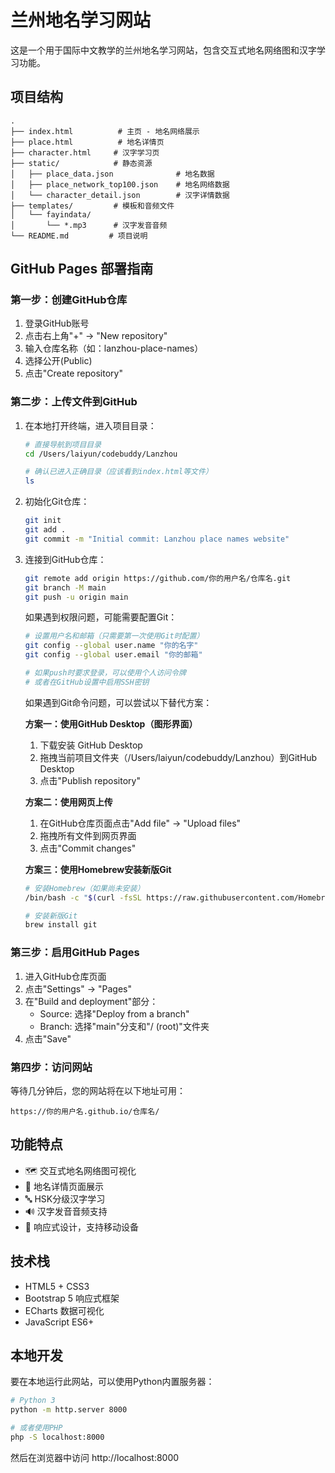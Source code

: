 # 兰州地名学习网站

这是一个用于国际中文教学的兰州地名学习网站，包含交互式地名网络图和汉字学习功能。

## 项目结构

```
.
├── index.html          # 主页 - 地名网络展示
├── place.html          # 地名详情页
├── character.html     # 汉字学习页
├── static/            # 静态资源
│   ├── place_data.json              # 地名数据
│   ├── place_network_top100.json    # 地名网络数据
│   └── character_detail.json        # 汉字详情数据
├── templates/         # 模板和音频文件
│   └── fayindata/
│       └── *.mp3      # 汉字发音音频
└── README.md         # 项目说明
```

## GitHub Pages 部署指南

### 第一步：创建GitHub仓库
1. 登录GitHub账号
2. 点击右上角"+" → "New repository"
3. 输入仓库名称（如：lanzhou-place-names）
4. 选择公开(Public)
5. 点击"Create repository"

### 第二步：上传文件到GitHub
1. 在本地打开终端，进入项目目录：
   ```bash
   # 直接导航到项目目录
   cd /Users/laiyun/codebuddy/Lanzhou
   
   # 确认已进入正确目录（应该看到index.html等文件）
   ls
   ```

2. 初始化Git仓库：
   ```bash
   git init
   git add .
   git commit -m "Initial commit: Lanzhou place names website"
   ```

3. 连接到GitHub仓库：
   ```bash
   git remote add origin https://github.com/你的用户名/仓库名.git
   git branch -M main
   git push -u origin main
   ```

   如果遇到权限问题，可能需要配置Git：
   ```bash
   # 设置用户名和邮箱（只需要第一次使用Git时配置）
   git config --global user.name "你的名字"
   git config --global user.email "你的邮箱"
   
   # 如果push时要求登录，可以使用个人访问令牌
   # 或者在GitHub设置中启用SSH密钥
   ```

   如果遇到Git命令问题，可以尝试以下替代方案：

   **方案一：使用GitHub Desktop（图形界面）**
   1. 下载安装 GitHub Desktop
   2. 拖拽当前项目文件夹（/Users/laiyun/codebuddy/Lanzhou）到GitHub Desktop
   3. 点击"Publish repository"

   **方案二：使用网页上传**
   1. 在GitHub仓库页面点击"Add file" → "Upload files"
   2. 拖拽所有文件到网页界面
   3. 点击"Commit changes"

   **方案三：使用Homebrew安装新版Git**
   ```bash
   # 安装Homebrew（如果尚未安装）
   /bin/bash -c "$(curl -fsSL https://raw.githubusercontent.com/Homebrew/install/HEAD/install.sh)"
   
   # 安装新版Git
   brew install git
   ```

### 第三步：启用GitHub Pages
1. 进入GitHub仓库页面
2. 点击"Settings" → "Pages"
3. 在"Build and deployment"部分：
   - Source: 选择"Deploy from a branch"
   - Branch: 选择"main"分支和"/ (root)"文件夹
4. 点击"Save"

### 第四步：访问网站
等待几分钟后，您的网站将在以下地址可用：
```
https://你的用户名.github.io/仓库名/
```

## 功能特点

- 🗺️ 交互式地名网络图可视化
- 📍 地名详情页面展示
- 🔤 HSK分级汉字学习
- 🔊 汉字发音音频支持
- 📱 响应式设计，支持移动设备

## 技术栈

- HTML5 + CSS3
- Bootstrap 5 响应式框架
- ECharts 数据可视化
- JavaScript ES6+

## 本地开发

要在本地运行此网站，可以使用Python内置服务器：

```bash
# Python 3
python -m http.server 8000

# 或者使用PHP
php -S localhost:8000
```

然后在浏览器中访问 http://localhost:8000